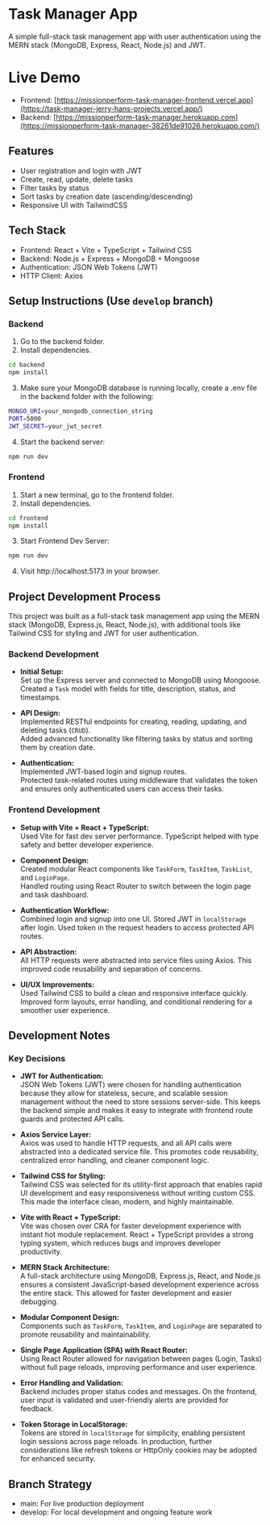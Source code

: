 # Task Manager App

A simple full-stack task management app with user authentication using the MERN stack (MongoDB, Express, React, Node.js) and JWT.

# Live Demo
- Frontend: [https://missionperform-task-manager-frontend.vercel.app](https://task-manager-jerry-hans-projects.vercel.app/)  
- Backend: [https://missionperform-task-manager.herokuapp.com](https://missionperform-task-manager-38261de91026.herokuapp.com/)


## Features

- User registration and login with JWT
- Create, read, update, delete tasks
- Filter tasks by status
- Sort tasks by creation date (ascending/descending)
- Responsive UI with TailwindCSS

## Tech Stack

- Frontend: React + Vite + TypeScript + Tailwind CSS
- Backend: Node.js + Express + MongoDB + Mongoose
- Authentication: JSON Web Tokens (JWT)
- HTTP Client: Axios

## Setup Instructions (Use `develop` branch)

### Backend

1. Go to the backend folder.
2. Install dependencies.
```bash
cd backend
npm install
```
3. Make sure your MongoDB database is running locally, create a .env file in the backend folder with the following:
```bash
MONGO_URI=your_mongodb_connection_string
PORT=5000
JWT_SECRET=your_jwt_secret
```
4. Start the backend server:
```bash
npm run dev
```

### Frontend
1. Start a new terminal, go to the frontend folder.
2. Install dependencies.
```bash
cd frontend
npm install
```
3. Start Frontend Dev Server:
```bash
npm run dev
```
4. Visit http://localhost:5173 in your browser.

## Project Development Process

This project was built as a full-stack task management app using the MERN stack (MongoDB, Express.js, React, Node.js), with additional tools like Tailwind CSS for styling and JWT for user authentication.

### Backend Development

- **Initial Setup:**  
  Set up the Express server and connected to MongoDB using Mongoose. Created a `Task` model with fields for title, description, status, and timestamps.

- **API Design:**  
  Implemented RESTful endpoints for creating, reading, updating, and deleting tasks (`CRUD`).  
  Added advanced functionality like filtering tasks by status and sorting them by creation date.

- **Authentication:**  
  Implemented JWT-based login and signup routes.  
  Protected task-related routes using middleware that validates the token and ensures only authenticated users can access their tasks.

### Frontend Development

- **Setup with Vite + React + TypeScript:**  
  Used Vite for fast dev server performance. TypeScript helped with type safety and better developer experience.

- **Component Design:**  
  Created modular React components like `TaskForm`, `TaskItem`, `TaskList`, and `LoginPage`.  
  Handled routing using React Router to switch between the login page and task dashboard.

- **Authentication Workflow:**  
  Combined login and signup into one UI. Stored JWT in `localStorage` after login. Used token in the request headers to access protected API routes.

- **API Abstraction:**  
  All HTTP requests were abstracted into service files using Axios. This improved code reusability and separation of concerns.

- **UI/UX Improvements:**  
  Used Tailwind CSS to build a clean and responsive interface quickly. Improved form layouts, error handling, and conditional rendering for a smoother user experience.

## Development Notes

### Key Decisions

- **JWT for Authentication:**  
  JSON Web Tokens (JWT) were chosen for handling authentication because they allow for stateless, secure, and scalable session management without the need to store sessions server-side. This keeps the backend simple and makes it easy to integrate with frontend route guards and protected API calls.

- **Axios Service Layer:**  
  Axios was used to handle HTTP requests, and all API calls were abstracted into a dedicated service file. This promotes code reusability, centralized error handling, and cleaner component logic.

- **Tailwind CSS for Styling:**  
  Tailwind CSS was selected for its utility-first approach that enables rapid UI development and easy responsiveness without writing custom CSS. This made the interface clean, modern, and highly maintainable.

- **Vite with React + TypeScript:**  
  Vite was chosen over CRA for faster development experience with instant hot module replacement. React + TypeScript provides a strong typing system, which reduces bugs and improves developer productivity.

- **MERN Stack Architecture:**  
  A full-stack architecture using MongoDB, Express.js, React, and Node.js ensures a consistent JavaScript-based development experience across the entire stack. This allowed for faster development and easier debugging.

- **Modular Component Design:**  
  Components such as `TaskForm`, `TaskItem`, and `LoginPage` are separated to promote reusability and maintainability.

- **Single Page Application (SPA) with React Router:**  
  Using React Router allowed for navigation between pages (Login, Tasks) without full page reloads, improving performance and user experience.

- **Error Handling and Validation:**  
  Backend includes proper status codes and messages. On the frontend, user input is validated and user-friendly alerts are provided for feedback.

- **Token Storage in LocalStorage:**  
  Tokens are stored in `localStorage` for simplicity, enabling persistent login sessions across page reloads. In production, further considerations like refresh tokens or HttpOnly cookies may be adopted for enhanced security.

## Branch Strategy
- main: For live production deployment
- develop: For local development and ongoing feature work
